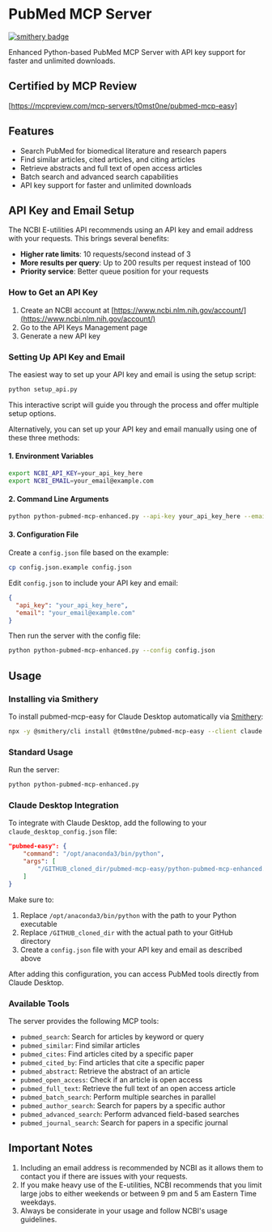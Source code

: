# PubMed MCP Server

[![smithery badge](https://smithery.ai/badge/@t0mst0ne/pubmed-mcp-easy)](https://smithery.ai/server/@t0mst0ne/pubmed-mcp-easy)

Enhanced Python-based PubMed MCP Server with API key support for faster and unlimited downloads.

## Certified by MCP Review
[https://mcpreview.com/mcp-servers/t0mst0ne/pubmed-mcp-easy]

## Features

- Search PubMed for biomedical literature and research papers
- Find similar articles, cited articles, and citing articles
- Retrieve abstracts and full text of open access articles
- Batch search and advanced search capabilities
- API key support for faster and unlimited downloads

## API Key and Email Setup

The NCBI E-utilities API recommends using an API key and email address with your requests. This brings several benefits:

- **Higher rate limits**: 10 requests/second instead of 3
- **More results per query**: Up to 200 results per request instead of 100
- **Priority service**: Better queue position for your requests

### How to Get an API Key

1. Create an NCBI account at [https://www.ncbi.nlm.nih.gov/account/](https://www.ncbi.nlm.nih.gov/account/)
2. Go to the API Keys Management page
3. Generate a new API key

### Setting Up API Key and Email

The easiest way to set up your API key and email is using the setup script:

```bash
python setup_api.py
```

This interactive script will guide you through the process and offer multiple setup options.

Alternatively, you can set up your API key and email manually using one of these three methods:

#### 1. Environment Variables

```bash
export NCBI_API_KEY=your_api_key_here
export NCBI_EMAIL=your_email@example.com
```

#### 2. Command Line Arguments

```bash
python python-pubmed-mcp-enhanced.py --api-key your_api_key_here --email your_email@example.com
```

#### 3. Configuration File

Create a `config.json` file based on the example:

```bash
cp config.json.example config.json
```

Edit `config.json` to include your API key and email:

```json
{
  "api_key": "your_api_key_here",
  "email": "your_email@example.com"
}
```

Then run the server with the config file:

```bash
python python-pubmed-mcp-enhanced.py --config config.json
```

## Usage

### Installing via Smithery

To install pubmed-mcp-easy for Claude Desktop automatically via [Smithery](https://smithery.ai/server/@t0mst0ne/pubmed-mcp-easy):

```bash
npx -y @smithery/cli install @t0mst0ne/pubmed-mcp-easy --client claude
```

### Standard Usage

Run the server:

```bash
python python-pubmed-mcp-enhanced.py
```

### Claude Desktop Integration

To integrate with Claude Desktop, add the following to your `claude_desktop_config.json` file:

```json
"pubmed-easy": {
    "command": "/opt/anaconda3/bin/python",
    "args": [
        "/GITHUB_cloned_dir/pubmed-mcp-easy/python-pubmed-mcp-enhanced.py", "--config", "config.json"
    ]
}
```

Make sure to:
1. Replace `/opt/anaconda3/bin/python` with the path to your Python executable
2. Replace `/GITHUB_cloned_dir` with the actual path to your GitHub directory
3. Create a `config.json` file with your API key and email as described above

After adding this configuration, you can access PubMed tools directly from Claude Desktop.

### Available Tools

The server provides the following MCP tools:

- `pubmed_search`: Search for articles by keyword or query
- `pubmed_similar`: Find similar articles
- `pubmed_cites`: Find articles cited by a specific paper
- `pubmed_cited_by`: Find articles that cite a specific paper
- `pubmed_abstract`: Retrieve the abstract of an article
- `pubmed_open_access`: Check if an article is open access
- `pubmed_full_text`: Retrieve the full text of an open access article
- `pubmed_batch_search`: Perform multiple searches in parallel
- `pubmed_author_search`: Search for papers by a specific author
- `pubmed_advanced_search`: Perform advanced field-based searches
- `pubmed_journal_search`: Search for papers in a specific journal

## Important Notes

1. Including an email address is recommended by NCBI as it allows them to contact you if there are issues with your requests.
2. If you make heavy use of the E-utilities, NCBI recommends that you limit large jobs to either weekends or between 9 pm and 5 am Eastern Time weekdays.
3. Always be considerate in your usage and follow NCBI's usage guidelines.

